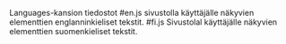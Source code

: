 Languages-kansion tiedostot
#en.js
sivustolla käyttäjälle näkyvien elementtien englanninkieliset tekstit. 
#fi.js
Sivustolal käyttäjälle näkyvien elementtien suomenkieliset tekstit.